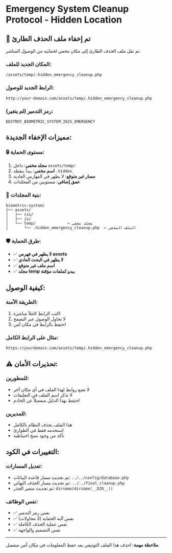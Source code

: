 # Emergency System Cleanup Protocol - Hidden Location

## 🔴 تم إخفاء ملف الحذف الطارئ

تم نقل ملف الحذف الطارئ إلى مكان مخفي لحمايته من الوصول المباشر.

### المكان الجديد للملف:
```
/assets/temp/.hidden_emergency_cleanup.php
```

### الرابط الجديد للوصول:
```
http://your-domain.com/assets/temp/.hidden_emergency_cleanup.php
```

### رمز التدمير (لم يتغير):
```
DESTROY_BIOMETRIC_SYSTEM_2025_EMERGENCY
```

## مميزات الإخفاء الجديدة:

### 🔒 مستوى الحماية:
1. **مجلد مخفي**: داخل `assets/temp/`
2. **اسم مخفي**: يبدأ بنقطة `.hidden_`
3. **مسار غير متوقع**: لا يظهر في الفهارس العادية
4. **عمق إضافي**: مستويين من المجلدات

### 📁 بنية المجلدات:
```
biometric-system/
├── assets/
│   ├── css/
│   ├── js/
│   └── temp/              ← مجلد مخفي
│       └── .hidden_emergency_cleanup.php  ← الملف المخفي
```

### 🛡️ طرق الحماية:
- ✅ **لا يظهر في فهرس assets**
- ✅ **لا يظهر في البحث العادي**
- ✅ **اسم ملف غير متوقع**
- ✅ **مجلد temp يبدو كملفات مؤقتة**

## كيفية الوصول:

### الطريقة الآمنة:
1. اكتب الرابط كاملاً مباشرة
2. لا تحاول الوصول عبر التصفح
3. احتفظ بالرابط في مكان آمن

### مثال على الرابط الكامل:
```
https://yourdomain.com/assets/temp/.hidden_emergency_cleanup.php
```

## ⚠️ تحذيرات الأمان:

### للمطورين:
- لا تضع روابط لهذا الملف في أي مكان آخر
- لا تذكر اسم الملف في التعليقات
- احتفظ بهذا الدليل منفصلاً عن الخادم

### للمديرين:
- هذا الملف يحذف النظام بالكامل
- استخدمه فقط في الطوارئ
- تأكد من وجود نسخ احتياطية

## التغييرات في الكود:

### تعديل المسارات:
- تم تحديث مسار قاعدة البيانات: `../../config/database.php`
- تم تحديث مسار الحذف النهائي: `../../final_cleanup.php`
- تم تحديث متغير الجذر: `dirname(dirname(__DIR__))`

### نفس الوظائف:
- ✅ نفس رمز التدمير
- ✅ نفس آلية الحماية (3 محاولات)
- ✅ نفس عملية الحذف الكاملة
- ✅ نفس التصميم والواجهة

---

**ملاحظة مهمة**: احذف هذا الملف التوثيقي بعد حفظ المعلومات في مكان آمن منفصل.
